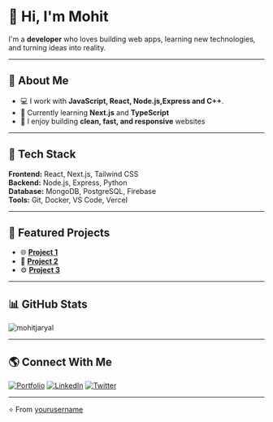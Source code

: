 # 👋 Hi, I'm Mohit 

I'm a **developer** who loves building web apps, learning new technologies, and turning ideas into reality.

---

## 🚀 About Me

- 💻 I work with **JavaScript, React, Node.js,**Express** and C++**.
- 🌱 Currently learning **Next.js** and **TypeScript**
- 🔧 I enjoy building **clean, fast, and responsive** websites

---

## 🧠 Tech Stack

**Frontend:** React, Next.js, Tailwind CSS  
**Backend:** Node.js, Express, Python  
**Database:** MongoDB, PostgreSQL, Firebase  
**Tools:** Git, Docker, VS Code, Vercel  

---

## 📂 Featured Projects

- 🌐 [**Project 1**](https://github.com/yourusername/project1) 
- 💬 [**Project 2**](https://github.com/yourusername/project2)   
- ⚙️ [**Project 3**](https://github.com/yourusername/project3) 

---

## 📊 GitHub Stats

![mohitjaryal](https://github-readme-stats.vercel.app/api?username=mohitjaryal&show_icons=true&theme=tokyonight)

---

## 🌎 Connect With Me

[![Portfolio](https://img.shields.io/badge/-Portfolio-000?style=flat&logo=vercel)](https://yourwebsite.com)
[![LinkedIn](https://img.shields.io/badge/-LinkedIn-blue?style=flat&logo=linkedin)](https://linkedin.com/in/yourusername)
[![Twitter](https://img.shields.io/badge/-Twitter-1DA1F2?style=flat&logo=twitter)](https://twitter.com/yourusername)

---

⭐️ From [yourusername](https://github.com/yourusername)
